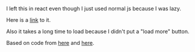  I left this in react even though I just used normal js because I was lazy.

Here is a <a href="https://kach0w.github.io/pokemon/pokedex">link</a> to it.

Also it takes a long time to load because I didn't put a "load more" button.

Based on code from <a href="https://medium.com/@sergio13prez/fetching-them-all-poke-api-62ca580981a2">here</a> and <a href="https://www.w3schools.com/howto/howto_js_filter_lists.asp">here</a>.
